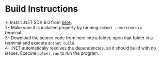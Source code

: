 # Build Instructions
1- Install .NET SDK 9.0 from [here](https://dotnet.microsoft.com/en-us/download/dotnet/9.0).  
2- Make sure it is installed properly by running `dotnet --version` in a terminal.  
3- Download the source code from here into a folder, open that folder in a terminal and execute `dotnet build`.  
4- .NET automatically resolves the dependencies, so it should build with no issues. Execute `dotnet run` to run the program.  
